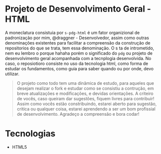 # Projeto de Desenvolvimento Geral - HTML

A moneclatura consistuia por `s-pdg-html` é um fator organizional de padronização por mim, @draggner - Desenvolvedor, assim como outras denominações existentes para facilitar a compreensão da construção de repositorios do que se trata, tem essa denominação. O s ta de intrometido, nem eu lembro o porque hahaha porém o significado do `pdg` ou projeto de desenvolvimento geral acompanhada com a tecnplogia desenvolvida. No caso, o reposiotioro consiste no uso da tecnologia html, como forma de estudar os fundamentos, como guia para saber quando ou por onde, devo utilizar.

> O projeto como todo tem uma dinâmica de estudo, para aqueles que desejam realizar o fork e estudar como se consistiu a contrução, em breve atualizações e modificações, e devidas orientações. A criteiro de vocês, caso queiram dar sugestões, fiquem livres para contribuir! Assim como vocês estão constribuindo, estarei aberto para sugestão, critica ou qualquer coisa, estarei aprendendo a ser um bom profissial de desenvolvimento. Agradeço a compreensão e bora codar!

# Tecnologias
- HTML5
